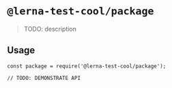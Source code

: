 # `@lerna-test-cool/package`

> TODO: description

## Usage

```
const package = require('@lerna-test-cool/package');

// TODO: DEMONSTRATE API
```
